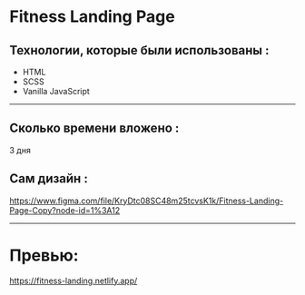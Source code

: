 # Fitness Landing Page

## Технологии, которые были использованы :

-   HTML
-   SCSS
-   Vanilla JavaScript

---

## Сколько времени вложено :

3 дня

## Сам дизайн :

https://www.figma.com/file/KryDtc08SC48m25tcvsK1k/Fitness-Landing-Page-Copy?node-id=1%3A12

---

# Превью:
https://fitness-landing.netlify.app/

